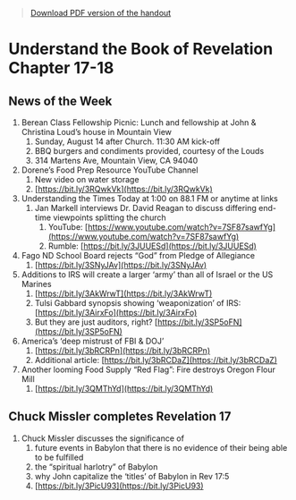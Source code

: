 >[Download PDF version of the handout](/week081422.pdf)

# Understand the Book of Revelation Chapter 17-18

## News of the Week
1. Berean Class Fellowship Picnic: Lunch and fellowship at John & Christina Loud’s house in Mountain View 
	1. Sunday, August 14 after Church. 11:30 AM kick-off 
	1. BBQ burgers and condiments provided, courtesy of the Louds 
	1. 314 Martens Ave, Mountain View, CA  94040
1. Dorene’s Food Prep Resource YouTube Channel
	1. New video on water storage
	1. [https://bit.ly/3RQwkVk](https://bit.ly/3RQwkVk) 
1. Understanding the Times Today at 1:00 on 88.1 FM or anytime at links              
	1. Jan Markell interviews Dr. David Reagan to discuss differing end-time viewpoints splitting the church
		1. YouTube: [https://www.youtube.com/watch?v=7SF87sawfYg](https://www.youtube.com/watch?v=7SF87sawfYg) 
		1. Rumble: [https://bit.ly/3JUUESd](https://bit.ly/3JUUESd) 
1. Fago ND School Board rejects “God” from Pledge of Allegiance
	1. [https://bit.ly/3SNyJAv](https://bit.ly/3SNyJAv)   
1. Additions to IRS will create a larger ‘army’ than all of Israel or the US Marines
	1. [https://bit.ly/3AkWrwT](https://bit.ly/3AkWrwT) 
	1. Tulsi Gabbard synopsis showing ‘weaponization’ of IRS: [https://bit.ly/3AirxFo](https://bit.ly/3AirxFo) 
	1. But they are just auditors, right?  [https://bit.ly/3SP5oFN](https://bit.ly/3SP5oFN)    
1. America’s ‘deep mistrust of FBI & DOJ’
	1. [https://bit.ly/3bRCRPn](https://bit.ly/3bRCRPn) 
	1. Additional article:  [https://bit.ly/3bRCDaZ](https://bit.ly/3bRCDaZ) 
1. Another looming Food Supply “Red Flag”: Fire destroys Oregon Flour Mill  
	1. [https://bit.ly/3QMThYd](https://bit.ly/3QMThYd)    

## Chuck Missler completes Revelation 17   
1. Chuck Missler discusses the significance of 
	1. future events in Babylon that there is no evidence of their being able to be fulfilled
	1. the “spiritual harlotry” of Babylon
	1. why John capitalize the ‘titles’ of Babylon in Rev 17:5 
	1. [https://bit.ly/3PicU93](https://bit.ly/3PicU93)   

